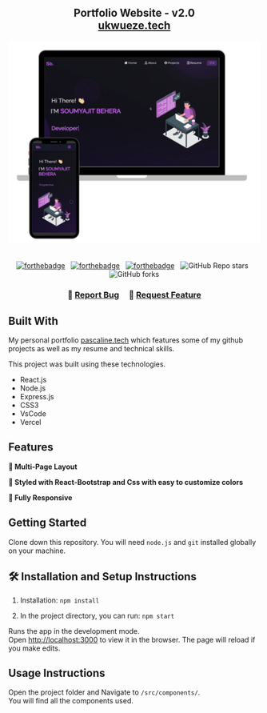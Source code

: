 <h2 align="center">
  Portfolio Website - v2.0<br/>
  <a href="https://ukwuezepas.vercel.app/" target="_blank">ukwueze.tech</a>
</h2>
<div align="center">
  <img alt="Demo" src="./Images/readme-img1.png" />
</div>

<br/>

<center>

[![forthebadge](https://forthebadge.com/images/badges/built-with-love.svg)](https://forthebadge.com) &nbsp;
[![forthebadge](https://forthebadge.com/images/badges/made-with-javascript.svg)](https://forthebadge.com) &nbsp;
[![forthebadge](https://forthebadge.com/images/badges/open-source.svg)](https://forthebadge.com) &nbsp;
![GitHub Repo stars](https://img.shields.io/github/stars/pascaline/Portfolio?color=red&logo=github&style=for-the-badge) &nbsp;
![GitHub forks](https://img.shields.io/github/forks/pascaline/Portfolio?color=red&logo=github&style=for-the-badge)

</center>

<h3 align="center">
    🔹
    <a href="https://github.com/pascaline/Portfolio/issues">Report Bug</a> &nbsp; &nbsp;
    🔹
    <a href="https://github.com/pascaline/Portfolio/issues">Request Feature</a>
</h3>

## Built With

My personal portfolio <a href="https://ukwuezepascaline.vercel.app/" target="_blank">pascaline.tech</a> which features some of my github projects as well as my resume and technical skills.<br/>

This project was built using these technologies.

- React.js
- Node.js
- Express.js
- CSS3
- VsCode
- Vercel

## Features

**📖 Multi-Page Layout**

**🎨 Styled with React-Bootstrap and Css with easy to customize colors**

**📱 Fully Responsive**

## Getting Started

Clone down this repository. You will need `node.js` and `git` installed globally on your machine.

## 🛠 Installation and Setup Instructions

1. Installation: `npm install`

2. In the project directory, you can run: `npm start`

Runs the app in the development mode.\
Open [http://localhost:3000](http://localhost:3000) to view it in the browser.
The page will reload if you make edits.

## Usage Instructions

Open the project folder and Navigate to `/src/components/`. <br/>
You will find all the components used.

<!-- ### Show your support -->

<!-- Give a ⭐ if you like this website!

<a href="https://www.buymeacoffee.com/pascaline" target="_blank"><img src="https://cdn.buymeacoffee.com/buttons/v2/default-violet.png" alt="Buy Me A Coffee" height= "60px" width= "217px" ></a> -->
